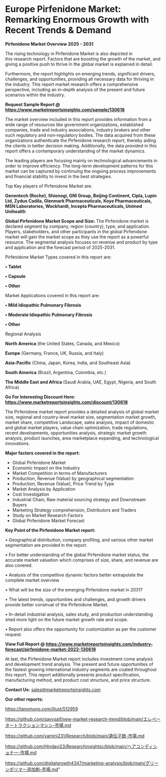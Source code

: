 # Europe Pirfenidone Market: Remarking Enormous Growth with Recent Trends & Demand

<Strong> Pirfenidone Market Overview 2025 - 2031</strong>

The rising technology in Pirfenidone Market is also depicted in this research report. Factors that are boosting the growth of the market, and giving a positive push to thrive in the global market is explained in detail.

Furthermore, the report highlights on emerging trends, significant drivers, challenges, and opportunities, providing all necessary data for thriving in the industry. This report market research offers a comprehensive perspective, including an in-depth analysis of the present and future scenarios within the industry.

<strong>Request Sample Report @ <a href=https://www.marketreportsinsights.com/sample/130618>https://www.marketreportsinsights.com/sample/130618</a></strong>

The market overview included in this report provides information from a wide range of resources like government organizations, established companies, trade and industry associations, industry brokers and other such regulatory and non-regulatory bodies. The data acquired from these organizations authenticate the Pirfenidone research report, thereby aiding the clients in better decision making. Additionally, the data provided in this report offers a contemporary understanding of the market dynamics.

The leading players are focusing mainly on technological advancements in order to improve efficiency. The long-term development patterns for this market can be captured by continuing the ongoing process improvements and financial stability to invest in the best strategies.

Top Key players of Pirfenidone Market are:

<strong>Genentech (Roche), Shionogi, GNI Group, Beijing Continent, Cipla, Lupin Ltd, Zydus Cadila, Glenmark Pharmaceuticals, Koye Pharmaceuticals, MSN Laboratories, Wockhardt, Incepta Pharmaceuticals, Unimed Unihealth</strong>

<strong><b>Global Pirfenidone Market Scope and Size:</b></strong>
The Pirfenidone market is declared segment by company, region (country), type, and application. Players, stakeholders, and other participants in the global Pirfenidone market will gain the market scope as they use the report as a powerful resource. The segmental analysis focuses on revenue and product by type and application and the forecast period of 2025-2031.

Pirfenidone Market Types covered in this report are:

<strong>• Tablet

• Capsule

• Other</strong>

Market Applications covered in this report are:

<strong>• Mild Idiopathic Pulmonary Fibrosis

• Moderate Idiopathic Pulmonary Fibrosis

• Other</strong> 

Regional Analysis

<strong>North America</strong> (the United States, Canada, and Mexico)

<strong>Europe</strong> (Germany, France, UK, Russia, and Italy)

<strong>Asia-Pacific</strong> (China, Japan, Korea, India, and Southeast Asia)

<strong>South America</strong> (Brazil, Argentina, Colombia, etc.)

<strong>The Middle East and Africa</strong> (Saudi Arabia, UAE, Egypt, Nigeria, and South Africa)

<strong>Go For Interesting Discount Here: <a href=https://www.marketreportsinsights.com/discount/130618>https://www.marketreportsinsights.com/discount/130618</a></strong>

The Pirfenidone market report provides a detailed analysis of global market size, regional and country-level market size, segmentation market growth, market share, competitive Landscape, sales analysis, impact of domestic and global market players, value chain optimization, trade regulations, recent developments, opportunities analysis, strategic market growth analysis, product launches, area marketplace expanding, and technological innovations.

<strong><b>Major factors covered in the report:</b></strong>
<ul>
  <li>Global Pirfenidone Market </li>
  <li>Economic Impact on the Industry</li>
  <li>Market Competition in terms of Manufacturers</li>
  <li>Production, Revenue (Value) by geographical segmentation</li>
  <li>Production, Revenue (Value), Price Trend by Type</li>
  <li>Market Analysis by Application</li>
  <li>Cost Investigation</li>
  <li>Industrial Chain, Raw material sourcing strategy and Downstream Buyers</li>
  <li>Marketing Strategy comprehension, Distributors and Traders</li>
  <li>Study on Market Research Factors</li>
  <li>Global Pirfenidone Market Forecast</li>
</ul>

<strong><b>Key Point of the Pirfenidone Market report:</b></strong>

• Geographical distribution, company profiling, and various other market segmentation are provided in the report.

• For better understanding of the global Pirfenidone market status, the accurate market valuation which comprises of size, share, and revenue are also covered.

• Analysis of the competitive dynamic factors better extrapolate the complete market overview

• What will be the size of the emerging Pirfenidone market in 2031?

• The latest trends, opportunities and challenges, and growth drivers provide better construal of the Pirfenidone Market.

• In-detail industrial analysis, sales study, and production understanding shed more light on the future market growth rate and scope.

• Report also offers the opportunity for customization as per the customer request.

<strong><b>View Full Report @ <a href=https://www.marketreportsinsights.com/industry-forecast/pirfenidone-market-2022-130618>https://www.marketreportsinsights.com/industry-forecast/pirfenidone-market-2022-130618</a></b></strong>


At last, the Pirfenidone Market report includes investment come analysis and development trend analysis. The present and future opportunities of the fastest growing international industry segments are coated throughout this report. This report additionally presents product specification, manufacturing method, and product cost structure, and price structure.

<strong>Contact Us:</strong>
sales@marketreportsinsights.com

<strong>Our other reports:</strong>

<a href=https://tanomuno.com/illust/512959>https://tanomuno.com/illust/512959</a>

<a href=https://github.com/sayysaif/new-market-research-trend/blob/main/エレベータートラクションマシン-市場.md>https://github.com/sayysaif/new-market-research-trend/blob/main/エレベータートラクションマシン-市場.md</a>

<a href=https://github.com/yamini231/Research/blob/main/遺伝子銃-市場.md>https://github.com/yamini231/Research/blob/main/遺伝子銃-市場.md</a>

<a href=https://github.com/Hindavi23/Researchinsightsc/blob/main/ヘアコンディショナー-市場.md>https://github.com/Hindavi23/Researchinsightsc/blob/main/ヘアコンディショナー-市場.md</a>

<a href=https://github.com/digitalgrowth4347/marketing-analysis/blob/main/グリーンポリマー添加剤-市場.md>https://github.com/digitalgrowth4347/marketing-analysis/blob/main/グリーンポリマー添加剤-市場.md</a>"
